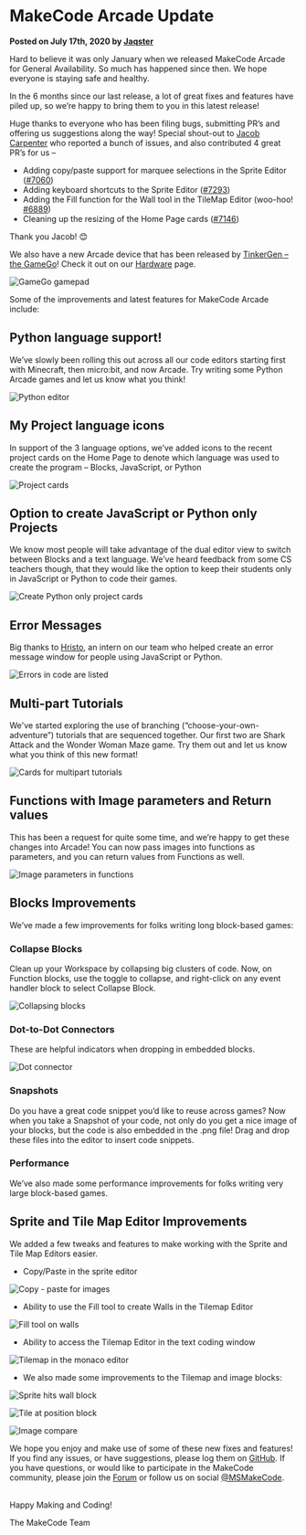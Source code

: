 # MakeCode Arcade Update

**Posted on July 17th, 2020 by [Jaqster](https://github.com/jaqster)**

Hard to believe it was only January when we released MakeCode Arcade for General Availability. So much has happened since then. We hope everyone is staying safe and healthy.

In the 6 months since our last release, a lot of great fixes and features have piled up, so we’re happy to bring them to you in this latest release!

Huge thanks to everyone who has been filing bugs, submitting PR’s and offering us suggestions along the way! Special shout-out to [Jacob Carpenter](https://github.com/jacobcarpenter) who reported a bunch of issues, and also contributed 4 great PR’s for us –

* Adding copy/paste support for marquee selections in the Sprite Editor ([#7060](https://github.com/microsoft/pxt/pull/7060))
* Adding keyboard shortcuts to the Sprite Editor ([#7293](https://github.com/microsoft/pxt/pull/7293))
* Adding the Fill function for the Wall tool in the TileMap Editor (woo-hoo! [#6889](https://github.com/microsoft/pxt/pull/6889))
* Cleaning up the resizing of the Home Page cards ([#7146](https://github.com/microsoft/pxt/pull/7146))

Thank you Jacob! 😊

We also have a new Arcade device that has been released by [TinkerGen – the GameGo](https://www.tinkergen.com/gamego)! Check it out on our [Hardware](https://arcade.makecode.com/hardware) page.

![GameGo gamepad](/static/blog/arcade/update-july-2020/game-go.png)

Some of the improvements and latest features for MakeCode Arcade include:

## Python language support!

We’ve slowly been rolling this out across all our code editors starting first with Minecraft, then micro:bit, and now Arcade. Try writing some Python Arcade games and let us know what you think!

![Python editor](/static/blog/arcade/update-july-2020/python-editor.png)


## My Project language icons

In support of the 3 language options, we’ve added icons to the recent project cards on the Home Page to denote which language was used to create the program – Blocks, JavaScript, or Python

![Project cards](/static/blog/arcade/update-july-2020/project-cards.png)

## Option to create JavaScript or Python only Projects

We know most people will take advantage of the dual editor view to switch between Blocks and a text language. We’ve heard feedback from some CS teachers though, that they would like the option to keep their students only in JavaScript or Python to code their games.

![Create Python only project cards](/static/blog/arcade/update-july-2020/python-only.png)

## Error Messages

Big thanks to [Hristo](https://github.com/hristoramirez), an intern on our team who helped create an error message window for people using JavaScript or Python.

![Errors in code are listed](/static/blog/arcade/update-july-2020/error-msgs.gif)

## Multi-part Tutorials

We've started exploring the use of branching (“choose-your-own-adventure”) tutorials that are sequenced together. Our first two are Shark Attack and the Wonder Woman Maze game. Try them out and let us know what you think of this new format!

![Cards for multipart tutorials](/static/blog/arcade/update-july-2020/multipart.png)

## Functions with Image parameters and Return values

This has been a request for quite some time, and we’re happy to get these changes into Arcade! You can now pass images into functions as parameters, and you can return values from Functions as well.

![Image parameters in functions](/static/blog/arcade/update-july-2020/functions.png)

## Blocks Improvements 

We’ve made a few improvements for folks writing long block-based games:

### Collapse Blocks

Clean up your Workspace by collapsing big clusters of code. Now, on Function blocks, use the toggle to collapse, and right-click on any event handler block to select Collapse Block.

![Collapsing blocks](/static/blog/arcade/update-july-2020/collapse-blocks.gif)

### Dot-to-Dot Connectors

These are helpful indicators when dropping in embedded blocks.

![Dot connector](/static/blog/arcade/update-july-2020/dot-connector.png)

### Snapshots

Do you have a great code snippet you’d like to reuse across games? Now when you take a Snapshot of your code, not only do you get a nice image of your blocks, but the code is also embedded in the .png file! Drag and drop these files into the editor to insert code snippets.

### Performance

We’ve also made some performance improvements for folks writing very large block-based games.

## Sprite and Tile Map Editor Improvements

We added a few tweaks and features to make working with the Sprite and Tile Map Editors easier.

* Copy/Paste in the sprite editor

![Copy - paste for images](/static/blog/arcade/update-july-2020/copy-paste.gif)

* Ability to use the Fill tool to create Walls in the Tilemap Editor

![Fill tool on walls](/static/blog/arcade/update-july-2020/wall-fill.gif)

* Ability to access the Tilemap Editor in the text coding window

![Tilemap in the monaco editor](/static/blog/arcade/update-july-2020/tilemap-monaco.gif)

* We also made some improvements to the Tilemap and image blocks:

![Sprite hits wall block](/static/blog/arcade/update-july-2020/sprite-hits-wall-location.png)

![Tile at position block](/static/blog/arcade/update-july-2020/tile-at-position.png)

![Image compare](/static/blog/arcade/update-july-2020/image-compare.png)

We hope you enjoy and make use of some of these new fixes and features! If you find any issues, or have suggestions, please log them on [GitHub](https://github.com/microsoft/pxt-arcade/issues). If you have questions, or would like to participate in the MakeCode community, please join the [Forum](https://forum.makecode.com) or follow us on social [@MSMakeCode](https://twitter.com/MSMakeCode).

<br/>
Happy Making and Coding!

The MakeCode Team